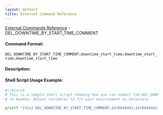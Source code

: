 ```yaml
---
layout: default
title: External Command Reference
---
```


<!--
************************************************
* AUTO GENERATED PAGE - USE ./update SCRIPT
************************************************
-->

<span class="glyphicon glyphicon-arrow-up"></span><a href="index.html"> External Commands Reference</a> - DEL_DOWNTIME_BY_START_TIME_COMMENT<br>

#### Command Format:

`DEL_DOWNTIME_BY_START_TIME_COMMENT;downtime_start_time;downtime_start_time;downtime_start_time`

#### Description:

#### Shell Script Usage Example:

```sh
#!/bin/sh
# This is a sample shell script showing how you can submit the DEL_DOWNTIME_BY_START_TIME_COMMENT command
# to Naemon. Adjust variables to fit your environment as necessary.

printf "[%lu] DEL_DOWNTIME_BY_START_TIME_COMMENT;1478648441;1478648441;1478648441\n" `date +%s` > /var/lib/naemon/naemon.cmd
```

